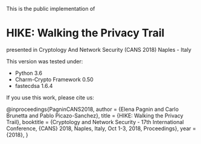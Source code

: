 This is the public implementation of 
# HIKE: Walking the Privacy Trail 
presented in Cryptology And Network Security (CANS 2018) Naples - Italy 

This version was tested under:

- Python 3.6
- Charm-Crypto Framework 0.50
- fastecdsa 1.6.4

If you use this work, please cite us:

@inproceedings{PagninCANS2018,
  author    = {Elena Pagnin and
               Carlo Brunetta and
               Pablo Picazo-Sanchez},
  title     = {HIKE: Walking the Privacy Trail},
  booktitle = {Cryptology and Network Security - 17th International Conference, {CANS}
               2018, Naples, Italy, Oct 1-3, 2018, Proceedings},
  year      = {2018},
}
